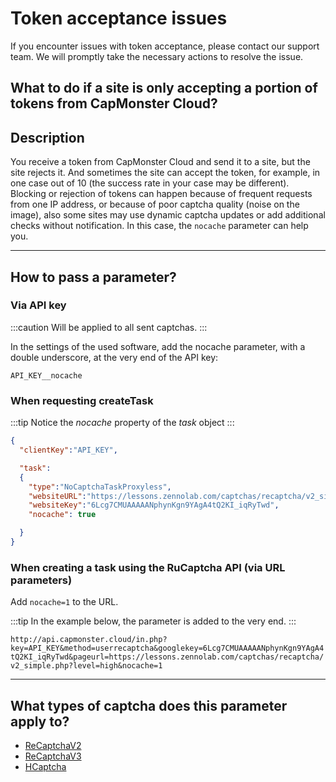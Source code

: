 ﻿---
sidebar_position: 7
---
# Token acceptance issues

If you encounter issues with token acceptance, please contact our support team. We will promptly take the necessary actions to resolve the issue.

## What to do if a site is only accepting a portion of tokens from CapMonster Cloud?

## Description

You receive a token from CapMonster Cloud and send it to a site, but the site rejects it. And sometimes the site can accept the token, for example, in one case out of 10 (the success rate in your case may be different). Blocking or rejection of tokens can happen because of frequent requests from one IP address, or because of poor captcha quality (noise on the image), also some sites may use dynamic captcha updates or add additional checks without notification. In this case, the `nocache` parameter can help you.

---

## How to pass a parameter?

### Via API key

:::caution
Will be applied to all sent captchas.
:::

In the settings of the used software, add the nocache parameter, with a double underscore, at the very end of the API key:

`API_KEY__nocache`

### When requesting createTask

:::tip
Notice the *nocache* property of the *task* object
:::

```json
{
  "clientKey":"API_KEY",

  "task": 
  {
    "type":"NoCaptchaTaskProxyless",
    "websiteURL":"https://lessons.zennolab.com/captchas/recaptcha/v2_simple.php?level=high",
    "websiteKey":"6Lcg7CMUAAAAANphynKgn9YAgA4tQ2KI_iqRyTwd",
    "nocache": true

  }
}
```

### When creating a task using the RuCaptcha API (via URL parameters)

Add `nocache=1` to the URL.

:::tip
In the example below, the parameter is added to the very end.
:::

`http://api.capmonster.cloud/in.php?key=API_KEY&method=userrecaptcha&googlekey=6Lcg7CMUAAAAANphynKgn9YAgA4tQ2KI_iqRyTwd&pageurl=https://lessons.zennolab.com/captchas/recaptcha/v2_simple.php?level=high&nocache=1`

---

## What types of captcha does this parameter apply to?

- [ReCaptchaV2](../captchas/no-captcha-task.mdx)
- [ReCaptchaV3](../captchas/recaptcha-v3-task.mdx)
- [HCaptcha](../captchas/hcaptcha-task.mdx)